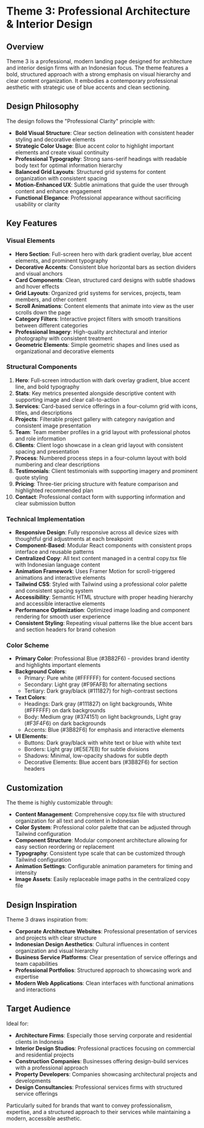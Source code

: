 # Theme 3: Professional Architecture & Interior Design

## Overview
Theme 3 is a professional, modern landing page designed for architecture and interior design firms with an Indonesian focus. The theme features a bold, structured approach with a strong emphasis on visual hierarchy and clear content organization. It embodies a contemporary professional aesthetic with strategic use of blue accents and clean sectioning.

## Design Philosophy
The design follows the "Professional Clarity" principle with:
- **Bold Visual Structure**: Clear section delineation with consistent header styling and decorative elements
- **Strategic Color Usage**: Blue accent color to highlight important elements and create visual continuity
- **Professional Typography**: Strong sans-serif headings with readable body text for optimal information hierarchy
- **Balanced Grid Layouts**: Structured grid systems for content organization with consistent spacing
- **Motion-Enhanced UX**: Subtle animations that guide the user through content and enhance engagement
- **Functional Elegance**: Professional appearance without sacrificing usability or clarity

## Key Features

### Visual Elements
- **Hero Section**: Full-screen hero with dark gradient overlay, blue accent elements, and prominent typography
- **Decorative Accents**: Consistent blue horizontal bars as section dividers and visual anchors
- **Card Components**: Clean, structured card designs with subtle shadows and hover effects
- **Grid Layouts**: Organized grid systems for services, projects, team members, and other content
- **Scroll Animations**: Content elements that animate into view as the user scrolls down the page
- **Category Filters**: Interactive project filters with smooth transitions between different categories
- **Professional Imagery**: High-quality architectural and interior photography with consistent treatment
- **Geometric Elements**: Simple geometric shapes and lines used as organizational and decorative elements

### Structural Components
1. **Hero**: Full-screen introduction with dark overlay gradient, blue accent line, and bold typography
2. **Stats**: Key metrics presented alongside descriptive content with supporting image and clear call-to-action
3. **Services**: Card-based service offerings in a four-column grid with icons, titles, and descriptions
4. **Projects**: Filterable project gallery with category navigation and consistent image presentation
5. **Team**: Team member profiles in a grid layout with professional photos and role information
6. **Clients**: Client logo showcase in a clean grid layout with consistent spacing and presentation
7. **Process**: Numbered process steps in a four-column layout with bold numbering and clear descriptions
8. **Testimonials**: Client testimonials with supporting imagery and prominent quote styling
9. **Pricing**: Three-tier pricing structure with feature comparison and highlighted recommended plan
10. **Contact**: Professional contact form with supporting information and clear submission button

### Technical Implementation
- **Responsive Design**: Fully responsive across all device sizes with thoughtful grid adjustments at each breakpoint
- **Component-Based**: Modular React components with consistent props interface and reusable patterns
- **Centralized Copy**: All text content managed in a central copy.tsx file with Indonesian language content
- **Animation Framework**: Uses Framer Motion for scroll-triggered animations and interactive elements
- **Tailwind CSS**: Styled with Tailwind using a professional color palette and consistent spacing system
- **Accessibility**: Semantic HTML structure with proper heading hierarchy and accessible interactive elements
- **Performance Optimization**: Optimized image loading and component rendering for smooth user experience
- **Consistent Styling**: Repeating visual patterns like the blue accent bars and section headers for brand cohesion

### Color Scheme
- **Primary Color**: Professional Blue (#3B82F6) - provides brand identity and highlights important elements
- **Background Colors**:
  - Primary: Pure white (#FFFFFF) for content-focused sections
  - Secondary: Light gray (#F9FAFB) for alternating sections
  - Tertiary: Dark gray/black (#111827) for high-contrast sections
- **Text Colors**:
  - Headings: Dark gray (#111827) on light backgrounds, White (#FFFFFF) on dark backgrounds
  - Body: Medium gray (#374151) on light backgrounds, Light gray (#F3F4F6) on dark backgrounds
  - Accents: Blue (#3B82F6) for emphasis and interactive elements
- **UI Elements**:
  - Buttons: Dark gray/black with white text or blue with white text
  - Borders: Light gray (#E5E7EB) for subtle divisions
  - Shadows: Minimal, low-opacity shadows for subtle depth
  - Decorative Elements: Blue accent bars (#3B82F6) for section headers

## Customization
The theme is highly customizable through:
- **Content Management**: Comprehensive copy.tsx file with structured organization for all text and content in Indonesian
- **Color System**: Professional color palette that can be adjusted through Tailwind configuration
- **Component Structure**: Modular component architecture allowing for easy section reordering or replacement
- **Typography**: Consistent type scale that can be customized through Tailwind configuration
- **Animation Settings**: Configurable animation parameters for timing and intensity
- **Image Assets**: Easily replaceable image paths in the centralized copy file

## Design Inspiration
Theme 3 draws inspiration from:
- **Corporate Architecture Websites**: Professional presentation of services and projects with clear structure
- **Indonesian Design Aesthetics**: Cultural influences in content organization and visual hierarchy
- **Business Service Platforms**: Clear presentation of service offerings and team capabilities
- **Professional Portfolios**: Structured approach to showcasing work and expertise
- **Modern Web Applications**: Clean interfaces with functional animations and interactions

## Target Audience
Ideal for:
- **Architecture Firms**: Especially those serving corporate and residential clients in Indonesia
- **Interior Design Studios**: Professional practices focusing on commercial and residential projects
- **Construction Companies**: Businesses offering design-build services with a professional approach
- **Property Developers**: Companies showcasing architectural projects and developments
- **Design Consultancies**: Professional services firms with structured service offerings

Particularly suited for brands that want to convey professionalism, expertise, and a structured approach to their services while maintaining a modern, accessible aesthetic.